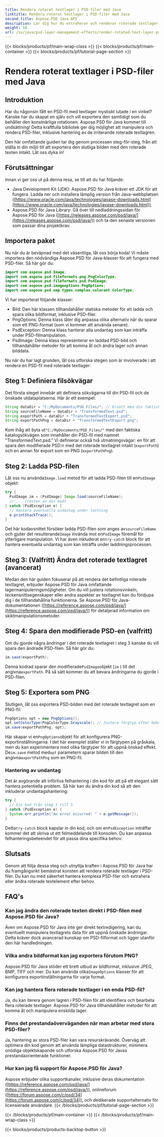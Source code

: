```yaml
---
title: Rendera roterat textlager i PSD-filer med Java
linktitle: Rendera roterat textlager i PSD-filer med Java
second_title: Aspose.PSD Java API
description: Lär dig hur du extraherar och renderar roterade textlager från PSD-filer med Aspose.PSD för Java. Den här steg-för-steg-guiden täcker allt från installation till export.
weight: 18
url: /sv/java/psd-layer-management-effects/render-rotated-text-layer-psd/
---
```


{{< blocks/products/pf/main-wrap-class >}}
{{< blocks/products/pf/main-container >}}
{{< blocks/products/pf/tutorial-page-section >}}

# Rendera roterat textlager i PSD-filer med Java

## Introduktion

Har du någonsin fått en PSD-fil med textlager mystiskt lutade i en vinkel? Kanske har du skapat en själv och vill exportera den samtidigt som du behåller den konstnärliga rotationen. Aspose.PSD för Java kommer till undsättning! Detta kraftfulla bibliotek ger dig möjlighet att manipulera och rendera PSD-filer, inklusive hantering av de irriterande roterade textlagren. 

Den här omfattande guiden tar dig genom processen steg-för-steg, från att ställa in din miljö till att exportera den slutliga bilden med den roterade texten intakt. Låt oss dyka in!

## Förutsättningar

Innan vi ger oss ut på denna resa, se till att du har följande:

- Java Development Kit (JDK): Aspose.PSD för Java kräver ett JDK för att fungera. Ladda ner och installera lämplig version från Java-webbplatsen ([https://www.oracle.com/java/technologies/javase-downloads.html](https://www.oracle.com/java/technologies/javase-downloads.html)).
- Aspose.PSD för Java Library: Gå över till nedladdningssidan för Aspose.PSD för Java ([https://releases.aspose.com/psd/java/](https://releases.aspose.com/psd/java/)) och ta den senaste versionen som passar dina projektkrav.

## Importera paket

Nu när du är beväpnad med det väsentliga, låt oss börja koda! Vi måste importera den nödvändiga Aspose.PSD för Java-klasser för att fungera med PSD-filer. Så här gör du:

```java
import com.aspose.psd.Image;
import com.aspose.psd.fileformats.png.PngColorType;
import com.aspose.psd.fileformats.psd.PsdImage;
import com.aspose.psd.imageoptions.PngOptions;
import com.aspose.psd.xmp.types.complex.colorant.ColorType;
```

Vi har importerat följande klasser:

- Bild: Den här klassen tillhandahåller statiska metoder för att ladda och spara olika bildformat, inklusive PSD-filer.
- PngOptions: Denna klass låter dig anpassa olika alternativ när du sparar som ett PNG-format (som vi kommer att använda senare).
- PsdException: Denna klass hanterar alla undantag som kan inträffa under PSD-filmanipulation.
- PsdImage: Denna klass representerar en laddad PSD-bild och tillhandahåller metoder för att komma åt och ändra lager och annan bilddata.

Nu när du har lagt grunden, låt oss utforska stegen som är involverade i att rendera en PSD-fil med roterade textlager:

## Steg 1: Definiera filsökvägar

Det första steget innebär att definiera sökvägarna till din PSD-fil och de önskade utdataplatserna. Här är ett exempel:

```java
String dataDir = "C:/MyDocuments/PSD_Files/"; // Ersätt med din faktiska katalogsökväg
String sourceFileName = dataDir + "TransformedText.psd";
String exportPath = dataDir + "TransformedTextExport.psd";
String exportPathPng = dataDir + "TransformedTextExport.png";
```

Kom ihåg att byta ut`"C:/MyDocuments/PSD_Files/"` med den faktiska katalogsökvägen som innehåller din PSD-fil med namnet "TransformedText.psd." Vi definierar också två utmatningsvägar: en för att spara den modifierade PSD:n med det roterade textlagret intakt (`exportPath`) och en annan för export som en PNG (`exportPathPng`).

## Steg 2: Ladda PSD-filen

 Låt oss nu använda`Image.load` metod för att ladda PSD-filen till en`PsdImage` objekt:

```java
try {
  PsdImage im = (PsdImage) Image.load(sourceFileName);
  // ... (resten av din kod)
} catch (PsdException e) {
  // Hantera eventuella undantag under lastning
  e.printStackTrace();
}
```

 Det här kodavsnittet försöker ladda PSD-filen som anges av`sourceFileName` och gjuter det resulterande`Image` invända mot en`PsdImage` föremål för ytterligare manipulation. Vi har även inkluderat en`try-catch` block för att hantera eventuella undantag som kan inträffa under laddningsprocessen.

## Steg 3: (Valfritt) Ändra det roterade textlagret (avancerat)

Medan den här guiden fokuserar på att rendera det befintliga roterade textlagret, erbjuder Aspose.PSD för Java omfattande lagermanipuleringsmöjligheter. Om du vill justera rotationsvinkeln, teckensnittsegenskaper eller andra aspekter av textlagret kan du fördjupa dig i de tillhandahållna funktionerna. Se Aspose.PSD för Java-dokumentationen ([https://reference.aspose.com/psd/java/](https://reference.aspose.com/psd/java/)) för detaljerad information om skiktmanipulationsmetoder.

## Steg 4: Spara den modifierade PSD-en (valfritt)

Om du gjorde några ändringar i det roterade textlagret i steg 3 kanske du vill spara den ändrade PSD-filen. Så här gör du:

```java
im.save(exportPath);
```

 Denna kodrad sparar den modifierade`PsdImage`objekt (`im` ) till det angivna`exportPath`. På så sätt kommer du att bevara ändringarna du gjorde i PSD-filen.

## Steg 5: Exportera som PNG

Slutligen, låt oss exportera PSD-bilden med det roterade textlagret som en PNG-fil:

```java
PngOptions opt = new PngOptions();
opt.setColorType(PngColorType.Grayscale); // Justera färgtyp efter behov
im.save(exportPathPng, opt);
```

 Här skapar vi en`PngOptions`objekt för att konfigurera PNG-exportinställningarna. I det här exemplet ställer vi in färgtypen på gråskala, men du kan experimentera med olika färgtyper för att uppnå önskad effekt. De`im.save` metod med`opt` parametern sparar bilden till den angivna`exportPathPng` som en PNG-fil.

### Hantering av undantag

Det är avgörande att införliva felhantering i din kod för att på ett elegant sätt hantera potentiella problem. Så här kan du ändra din kod så att den inkluderar undantagshantering:

```java
try {
  // Din kod från steg 1 till 5
} catch (PsdException e) {
  System.err.println("An error occurred: " + e.getMessage());
}
```

 Detta`try-catch` block kapslar in din kod, och om en`PsdException` inträffar kommer det att skriva ut ett felmeddelande till konsolen. Du kan anpassa felhanteringsbeteendet för att passa dina specifika behov.

## Slutsats

Genom att följa dessa steg och utnyttja kraften i Aspose.PSD för Java har du framgångsrikt bemästrat konsten att rendera roterade textlager i PSD-filer. Du kan nu med säkerhet hantera komplexa PSD-filer och extrahera eller ändra roterade textelement efter behov.

## FAQ's

### Kan jag ändra den roterade texten direkt i PSD-filen med Aspose.PSD för Java?

Även om Aspose.PSD för Java inte ger direkt textredigering, kan du eventuellt manipulera textlagrets data för att uppnå önskade ändringar. Detta kräver dock avancerad kunskap om PSD-filformat och ligger utanför den här handledningen.

### Vilka andra bildformat kan jag exportera förutom PNG?

 Aspose.PSD för Java stöder ett brett utbud av bildformat, inklusive JPEG, BMP, TIFF och mer. Du kan använda olika`ImageOptions` klasser för att konfigurera exportinställningarna för varje format.

### Kan jag hantera flera roterade textlager i en enda PSD-fil?

Ja, du kan iterera genom lagren i PSD-filen för att identifiera och bearbeta flera roterade textlager. Aspose.PSD för Java tillhandahåller metoder för att komma åt och manipulera enskilda lager.

### Finns det prestandaöverväganden när man arbetar med stora PSD-filer?

Ja, hantering av stora PSD-filer kan vara resurskrävande. Överväg att optimera din kod genom att använda lämpliga datastrukturer, minimera onödiga objektskapande och utforska Aspose.PSD för Javas prestandaorienterade funktioner.

### Hur kan jag få support för Aspose.PSD för Java?

Aspose erbjuder olika supportkanaler, inklusive deras dokumentation ([https://reference.aspose.com/psd/java/](https://reference.aspose.com/psd/java/)), onlineforum ([https://forum.aspose.com/c/psd/34](https://forum.aspose.com/c/psd/34)), och dedikerade supportalternativ för licensierade användare.
{{< /blocks/products/pf/tutorial-page-section >}}

{{< /blocks/products/pf/main-container >}}
{{< /blocks/products/pf/main-wrap-class >}}

{{< blocks/products/products-backtop-button >}}
